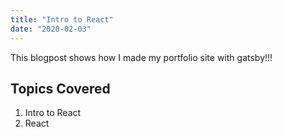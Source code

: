 ```yaml
---
title: "Intro to React"
date: "2020-02-03"
---
```


This blogpost shows how I made my portfolio site with gatsby!!!

## Topics Covered

1. Intro to React
2. React
